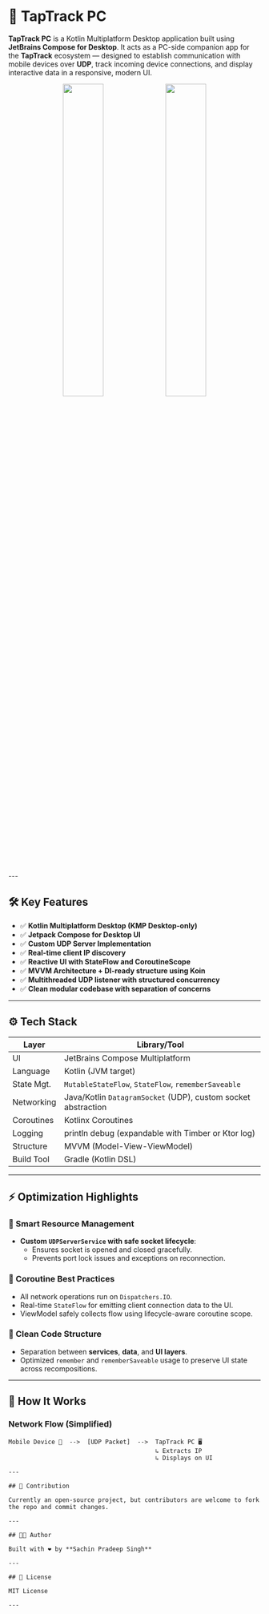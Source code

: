 # 🚀 TapTrack PC

**TapTrack PC** is a Kotlin Multiplatform Desktop application built using **JetBrains Compose for Desktop**. It acts as a PC-side companion app for the **TapTrack** ecosystem — designed to establish communication with mobile devices over **UDP**, track incoming device connections, and display interactive data in a responsive, modern UI.

<p align="center">
  <img src="https://github.com/user-attachments/assets/eaa1a16f-ae68-4285-b78e-0b9874a411d6" width="40%" />
  <img src="https://github.com/user-attachments/assets/ff599fe6-e1d5-482b-81e4-ca338f636fc9" width="40%" />
</p>
---

## 🛠️ Key Features

- ✅ **Kotlin Multiplatform Desktop (KMP Desktop-only)**
- ✅ **Jetpack Compose for Desktop UI**
- ✅ **Custom UDP Server Implementation**
- ✅ **Real-time client IP discovery**
- ✅ **Reactive UI with StateFlow and CoroutineScope**
- ✅ **MVVM Architecture + DI-ready structure using Koin**
- ✅ **Multithreaded UDP listener with structured concurrency**
- ✅ **Clean modular codebase with separation of concerns**

---

## ⚙️ Tech Stack

| Layer         | Library/Tool                  |
|---------------|-------------------------------|
| UI            | JetBrains Compose Multiplatform |
| Language      | Kotlin (JVM target)            |
| State Mgt.    | `MutableStateFlow`, `StateFlow`, `rememberSaveable` |
| Networking    | Java/Kotlin `DatagramSocket` (UDP), custom socket abstraction |
| Coroutines    | Kotlinx Coroutines             |
| Logging       | println debug (expandable with Timber or Ktor log) |
| Structure     | MVVM (Model-View-ViewModel)    |
| Build Tool    | Gradle (Kotlin DSL)            |

---

## ⚡ Optimization Highlights

### 🧠 Smart Resource Management
- **Custom `UDPServerService` with safe socket lifecycle**:
  - Ensures socket is opened and closed gracefully.
  - Prevents port lock issues and exceptions on reconnection.

### 🧵 Coroutine Best Practices
- All network operations run on `Dispatchers.IO`.
- Real-time `StateFlow` for emitting client connection data to the UI.
- ViewModel safely collects flow using lifecycle-aware coroutine scope.

### 🧼 Clean Code Structure
- Separation between **services**, **data**, and **UI layers**.
- Optimized `remember` and `rememberSaveable` usage to preserve UI state across recompositions.

---

## 🔌 How It Works

### Network Flow (Simplified)
```text
Mobile Device 📱  -->  [UDP Packet]  -->  TapTrack PC 🖥️
                                         ↳ Extracts IP
                                         ↳ Displays on UI

---

## 🧠 Contribution

Currently an open-source project, but contributors are welcome to fork the repo and commit changes.

---

## 👨‍💻 Author

Built with ❤️ by **Sachin Pradeep Singh**  

---

## 📄 License

MIT License

---
